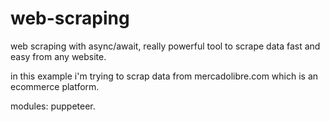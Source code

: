 # web-scraping
web scraping with async/await, really powerful tool to scrape data fast and easy from any website. 

in this example i'm trying to scrap data from mercadolibre.com which is an ecommerce platform.


modules: puppeteer.
